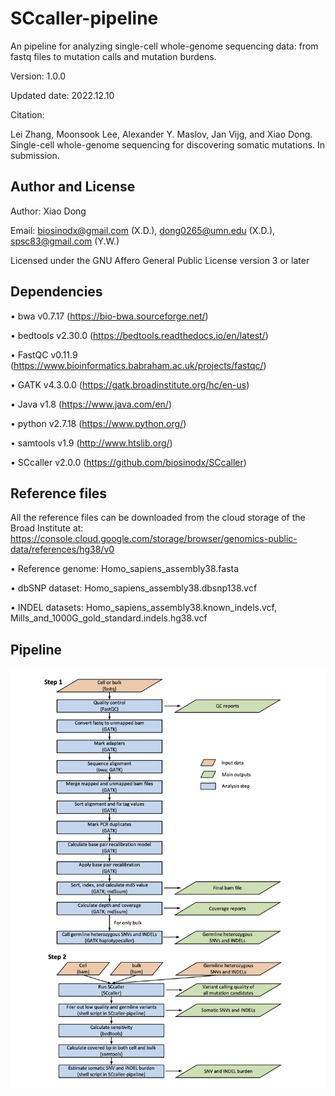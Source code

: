 # SCcaller-pipeline
An pipeline for analyzing single-cell whole-genome sequencing data: from fastq files to mutation calls and mutation burdens.

Version: 1.0.0

Updated date: 2022.12.10

Citation:

Lei Zhang, Moonsook Lee, Alexander Y. Maslov, Jan Vijg, and Xiao Dong. Single-cell whole-genome sequencing for discovering somatic mutations. In submission.

#####
## Author and License

Author: Xiao Dong

Email: biosinodx@gmail.com (X.D.), dong0265@umn.edu (X.D.), spsc83@gmail.com (Y.W.)

Licensed under the GNU Affero General Public License version 3 or later

#####
## Dependencies

• bwa v0.7.17 (https://bio-bwa.sourceforge.net/)

• bedtools v2.30.0 (https://bedtools.readthedocs.io/en/latest/)

• FastQC v0.11.9 (https://www.bioinformatics.babraham.ac.uk/projects/fastqc/)

• GATK v4.3.0.0 (https://gatk.broadinstitute.org/hc/en-us)

• Java v1.8 (https://www.java.com/en/)

• python v2.7.18 (https://www.python.org/)

• samtools v1.9 (http://www.htslib.org/)

• SCcaller v2.0.0 (https://github.com/biosinodx/SCcaller)

#####
## Reference files

All the reference files can be downloaded from the cloud storage of the Broad Institute at:
https://console.cloud.google.com/storage/browser/genomics-public-data/references/hg38/v0

• Reference genome: Homo_sapiens_assembly38.fasta

• dbSNP dataset: Homo_sapiens_assembly38.dbsnp138.vcf

• INDEL datasets: Homo_sapiens_assembly38.known_indels.vcf, Mills_and_1000G_gold_standard.indels.hg38.vcf

#####
## Pipeline

![alt text](https://github.com/XiaoDongLab/SCcaller-pipeline/blob/main/sccaller_pipeline_flowchart_v1.0.0.png)

